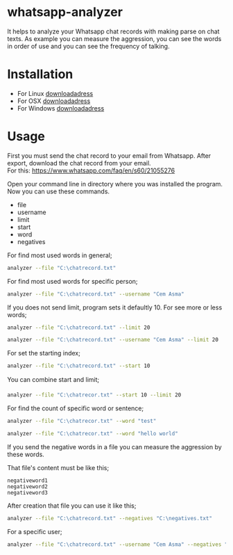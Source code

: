 # whatsapp-analyzer

It helps to analyze your Whatsapp chat records with making parse on chat texts. As example you can measure the aggression, you can see the words in order of use and you can see the frequency of talking.


# Installation

* For Linux
[downloadadress](downloadlinuxlink)
* For OSX
[downloadadress](downloadlinuxlink)
* For Windows
[downloadadress](downloadlinuxlink)

# Usage

First you must send the chat record to your email from Whatsapp. After export, download the chat record from your email.
<br>For this: https://www.whatsapp.com/faq/en/s60/21055276

Open your command line in directory where you was installed the program. Now you can use these commands.

* file
* username
* limit
* start
* word
* negatives

For find most used words in general;
```sh
analyzer --file "C:\chatrecord.txt"
```

For find most used words for specific person;
```sh
analyzer --file "C:\chatrecord.txt" --username "Cem Asma"
```

If you does not send limit, program sets it defaultly 10. For see more or less words;
```sh
analyzer --file "C:\chatrecord.txt" --limit 20
```

```sh
analyzer --file "C:\chatrecord.txt" --username "Cem Asma" --limit 20
```

For set the starting index;
```sh
analyzer --file "C:\chatrecord.txt" --start 10
```

You can combine start and limit;
```sh
analyzer --file "C:\chatrecor.txt" --start 10 --limit 20
```

For find the count of specific word or sentence;
```sh
analyzer --file "C:\chatrecor.txt" --word "test"
```

```sh
analyzer --file "C:\chatrecor.txt" --word "hello world"
```

If you send the negative words in a file you can measure the aggression by these words.

That file's content must be like this;
```
negativeword1
negativeword2
negativeword3
```

After creation that file you can use it like this;
```sh
analyzer --file "C:\chatrecord.txt" --negatives "C:\negatives.txt"
```

For a specific user;
```sh
analyzer --file "C:\chatrecord.txt" --username "Cem Asma" --negatives "C:\negatives.txt"
```

